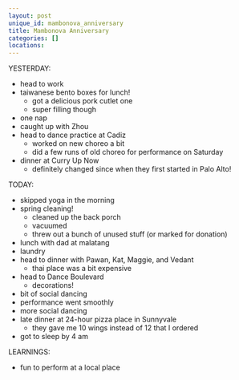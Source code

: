 ```yaml
---
layout: post
unique_id: mambonova_anniversary
title: Mambonova Anniversary
categories: []
locations: 
---
```


YESTERDAY:
* head to work
* taiwanese bento boxes for lunch!
  * got a delicious pork cutlet one
  * super filling though
* one nap
* caught up with Zhou
* head to dance practice at Cadiz
  * worked on new choreo a bit
  * did a few runs of old choreo for performance on Saturday
* dinner at Curry Up Now
  * definitely changed since when they first started in Palo Alto!

TODAY:
* skipped yoga in the morning
* spring cleaning!
  * cleaned up the back porch
  * vacuumed
  * threw out a bunch of unused stuff (or marked for donation)
* lunch with dad at malatang
* laundry
* head to dinner with Pawan, Kat, Maggie, and Vedant
  * thai place was a bit expensive
* head to Dance Boulevard
  * decorations!
* bit of social dancing
* performance went smoothly
* more social dancing
* late dinner at 24-hour pizza place in Sunnyvale
  * they gave me 10 wings instead of 12 that I ordered
* got to sleep by 4 am

LEARNINGS:
* fun to perform at a local place
